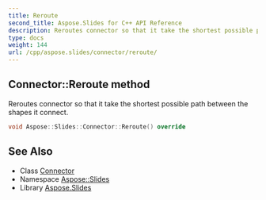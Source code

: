 ```yaml
---
title: Reroute
second_title: Aspose.Slides for C++ API Reference
description: Reroutes connector so that it take the shortest possible path between the shapes it connect.
type: docs
weight: 144
url: /cpp/aspose.slides/connector/reroute/
---
```

## Connector::Reroute method


Reroutes connector so that it take the shortest possible path between the shapes it connect.

```cpp
void Aspose::Slides::Connector::Reroute() override
```

## See Also

* Class [Connector](../)
* Namespace [Aspose::Slides](../../)
* Library [Aspose.Slides](../../../)
